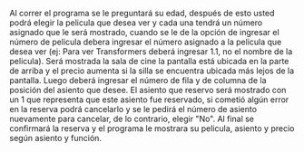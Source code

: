 Al correr el programa se le preguntará su edad, después de esto usted podrá elegir la pelicula que desea ver y cada una tendrá un número asignado que le será mostrado, cuando se le de la opción de ingresar el número de pelicula debera ingresar el número asignado a la pelicula que desea ver (ej: Para ver Transformers deberá ingresar 1.1, no el nombre de la pelicula). Será mostrada la sala de cine la pantalla está ubicada en la parte de arriba y el precio aumenta si la silla se encuentra ubicada más lejos de la pantalla. Luego deberá ingresar el número de fila y de columna de la posición del asiento que desee. El asiento que reservo será mostrado con un 1 que representa que este asiento fue reservado, si cometió algún error en la reserva podrá cancelarlo y se le pedirá el número de asiento nuevamente para cancelar, de lo contrario, elegir "No". Al final se confirmará la reserva y el programa le mostrara su pelicula, asiento y precio según asiento y función.